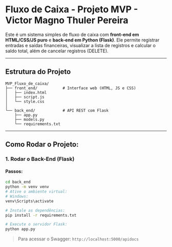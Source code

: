 # Fluxo de Caixa - Projeto MVP - Victor Magno Thuler Pereira

Este é um sistema simples de fluxo de caixa com **front-end em HTML/CSS/JS puro** e **back-end em Python (Flask)**. Ele permite registrar entradas e saídas financeiras, visualizar a lista de registros e calcular o saldo total, além de cancelar registros (DELETE).

---

## Estrutura do Projeto

```
MVP_Fluxo_de_caixa/
├── front_end/           # Interface web (HTML, JS e CSS)
│   ├── index.html
│   ├── script.js
│   └── style.css
│
└── back_end/            # API REST com Flask
    ├── app.py
    ├── models.py
    └── requirements.txt
```

---

## Como Rodar o Projeto:

### 1. Rodar o Back-End (Flask)

#### Passos:

```bash
cd back_end
python -m venv venv
# Ative o ambiente virtual:
# Windows:
venv\Scripts\activate

# Instale as dependências:
pip install -r requirements.txt

# Execute o servidor Flask:
python app.py
```
> Para acessar o Swagger: `http://localhost:5000/apidocs`
